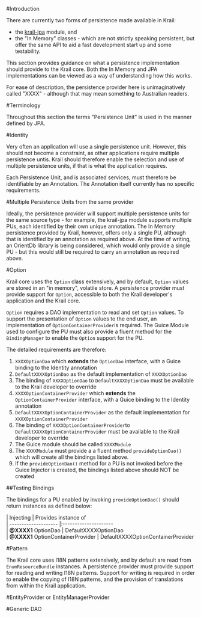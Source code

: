 #Introduction

There are currently two forms of persistence made available in Krail:

- the [krail-jpa](https://github.com/davidsowerby/krail-jpa) module, and
- the "In Memory" classes - which are not strictly speaking persistent, but offer the same API to aid a fast development start up and some testability.

This section provides guidance on what a persistence implementation should provide to the Krail core.  Both the In Memory and JPA implementations can be viewed as a way of understanding how this works.

For ease of description, the persistence provider here is unimaginatively called "XXXX" - although that may mean something to Australian readers. 

#Terminology
 
Throughout this section the terms "Persistence Unit" is used in the manner defined by JPA.   

 
#Identity

Very often an application will use a single persistence unit.  However, this should not become a constraint, as other applications require multiple persistence untis.  Krail should therefore enable the selection and use of multiple persistence units, if that is what the application requires.

Each Persistence Unit, and is associated services, must therefore be identifiable by an Annotation.  The Annotation itself currently has no specific requirements.

#Multiple Persistence Units from the same provider

Ideally, the persistence provider will support multiple persistence units for the same source type - for example, the krail-jpa module supports multiple PUs, each identified by their own unique annotation.  The In Memory persistence provided by Krail, however, offers only a single PU, although that is identified by an annotation as required above.  At the time of writing, an OrientDb library is being considered, which would only provide a single PU - but this would still be required to carry an annotation as required above. 

#Option

Krail core uses the ```Option``` class extensively, and by default, ```Option``` values are stored in an "in memory", volatile store.  A persistence provider must provide support for ```Option```, accessible to both the Krail developer's application and the Krail core.  

```Option``` requires a DAO implementation to read and set ```Option``` values. 
To support the presentation of ```Option``` values to the end user, an implementation of ```OptionContainerProvider```is required. 
The Guice Module used to configure the PU must also provide a fluent method for the ```BindingManager``` to enable the ```Option``` support for the PU.

The detailed requirements are therefore:

1. ```XXXXOptionDao``` which **extends** the ```OptionDao``` interface, with a Guice binding to the Identity annotation 
1. ```DefaultXXXXOptionDao``` as the default implementation of ```XXXXOptionDao``` 
1.  The binding of  ```XXXXOptionDao``` to ```DefaultXXXXOptionDao``` must be available to the Krail developer to override
1. ```XXXXOptionContainerProvider``` which **extends** the ```OptionContainerProvider``` interface, with a Guice binding to the Identity annotation
1. ```DefaultXXXXOptionContainerProvider``` as the default implementation for ```XXXXOptionContainerProvider```
1. The binding of ```XXXXOptionContainerProvider```to ```DefaultXXXXOptionContainerProvider``` must be available to the Krail developer to override
1. The Guice module should be called ```XXXXModule```
1. The ```XXXXModule``` must provide a a fluent method ```provideOptionDao()``` which will create all the bindings listed above.
1. If the ```provideOptionDao()``` method for a PU is not invoked before the Guice Injector is created, the bindings listed above should NOT be created 

##Testing Bindings

The bindings for a PU enabled by invoking ```provideOptionDao()``` should return instances as defined below:


| Injecting                          | Provides instance of <br>
| --------------------               |:---------------------<br>
| **@XXXX1** OptionDao               | DefaultXXXXOptionDao <br>
| **@XXXX1** OptionContainerProvider | DefaultXXXXOptionContainerProvider <br>

#Pattern

The Krail core uses I18N patterns extensively, and by default are read from ```EnumResourceBundle``` instances. A persistence provider must provide support for reading and writing I18N patterns.  Support for writing is required in order to enable the copying of I18N patterns, and the provision of translations from within the Krail application.



#EntityProvider or EntityManagerProvider
 
#Generic DAO
